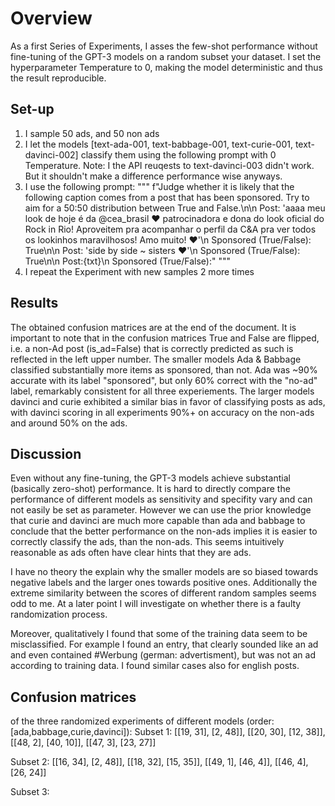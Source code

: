 # Overview
As a first Series of Experiments, I asses the few-shot performance without fine-tuning of the GPT-3 models on a random subset your dataset. I set the hyperparameter Temperature to 0, making the model deterministic and thus the result reproducible.

## Set-up
1. I sample 50 ads, and 50 non ads
2. I let the models [text-ada-001, text-babbage-001, text-curie-001, text-davinci-002] classify them using the following prompt with 0 Temperature. Note: I the API reuqests to text-davinci-003 didn't work. But it shouldn't make a difference performance wise anyways.
3. I use the following prompt:
"""
f"Judge whether it is likely that the following caption comes from a post that has been sponsored. Try to aim for a 50:50 distribution between True and False.\n\n Post: 'aaaa meu look de hoje é da @cea_brasil ❤️ patrocinadora e dona do look oficial do Rock in Rio! Aproveitem pra acompanhar o perfil da C&A pra ver todos os lookinhos maravilhosos! Amo muito! ❤️'\n Sponsored (True/False): True\n\n Post: 'side by side ~ sisters ❤️'\n Sponsored (True/False): True\n\n Post:{txt}\n Sponsored (True/False):"
"""
4. I repeat the Experiment with new samples 2 more times

## Results
The obtained confusion matrices are at the end of the document. It is important to note that in the confusion matrices True and False are flipped, i.e. a non-Ad post (is_ad=False) that is correctly predicted as such is reflected in the left upper number.
The smaller models Ada & Babbage classified substantially more items as sponsored, than not. Ada was ~90% accurate with its label "sponsored", but only 60% correct with the "no-ad" label, remarkably consistent for all three experiements. The larger models davinci and curie exhibited a similar bias in favor of classifying posts as ads, with davinci scoring in all experiments 90%+ on accuracy on the non-ads and around 50% on the ads.

## Discussion
Even without any fine-tuning, the GPT-3 models achieve substantial (basically zero-shot) performance. It is hard to directly compare the performance of different models as sensitivity and specifity vary and can not easily be set as parameter. However we can use the prior knowledge that curie and davinci are much more capable than ada and babbage to conclude that the better performance on the non-ads implies it is easier to correctly classify the ads, than the non-ads. This seems intuitively reasonable as ads often have clear hints that they are ads.

I have no theory the explain why the smaller models are so biased towards negative labels and the larger ones towards positive ones. Additionally the extreme similarity between the scores of different random samples seems odd to me. At a later point I will investigate on whether there is a faulty randomization process.

Moreover, qualitatively I found that some of the training data seem to be misclassified. For example I found an entry, that clearly sounded like an ad and even contained #Werbung (german: advertisment), but was not an ad according to training data. I found similar cases also for english posts.

## Confusion matrices
of the three randomized experiments of different models (order: [ada,babbage,curie,davinci]):
Subset 1:
[[19, 31],
  [2, 48]],
[[20, 30],
 [12, 38]],
[[48,  2],
 [40, 10]],
[[47,  3],
 [23, 27]]

Subset 2:
[[16, 34],
  [2, 48]],
[[18, 32],
 [15, 35]],
[[49,  1],
 [46,  4]],
[[46,  4],
 [26, 24]]

Subset 3:
